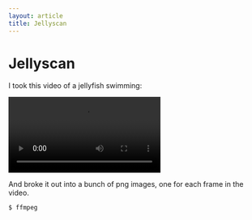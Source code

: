 ```yaml
---
layout: article
title: Jellyscan
---
```


# Jellyscan

I took this video of a jellyfish swimming:

<video autoplay loop preload="auto" style="max-height: 300px;" class="col-sm-12">
 <source src="jelly.webm" type="video/webm">
</video>

And broke it out into a bunch of png images, one for each frame in the video.

    $ ffmpeg 
